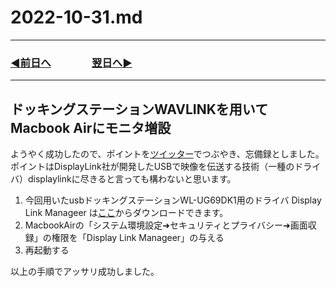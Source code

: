 # 2022-10-31.md
  
---

### [◀️前日へ](https://github.com/yuasys/chatty-journal/blob/main/2022/10/2022-10-30.md)&emsp;&emsp;&emsp;&emsp;[翌日へ▶️](https://github.com/yuasys/chatty-journal/blob/main/2022/11/2022-11-01.md)

---

## ドッキングステーションWAVLINKを用いてMacbook Airにモニタ増設

ようやく成功したので、ポイントを[ツイッター](https://twitter.com/yuasys_nob/status/1586965133024104449?s=20&t=kV3zgwttj7Qi56pKEdL-SA)でつぶやき、忘備録としました。ポイントはDisplayLink社が開発したUSBで映像を伝送する技術（一種のドライバ）displaylinkに尽きると言っても構わないと思います。

1. 今回用いたusbドッキングステーションWL-UG69DK1用のドライバ Display Link Manageer は[ここ](https://www.wavlink.com/en_us/drivers/download/2642bf221ed8.html)からダウンロードできます。
2. MacbookAirの「システム環境設定➜セキュリティとプライバシー➜画面収録」の権限を「Display Link Manageer」の与える
3. 再起動する

以上の手順でアッサリ成功しました。

